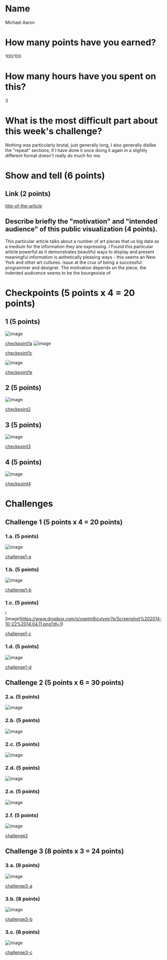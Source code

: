 # Name

Michael Aaron

# How many points have you earned?

100/100

# How many hours have you spent on this?

3

# What is the most difficult part about this week's challenge?

Nothing was particularly brutal, just generally long, I also generally dislike the "repeat" sections; if I have done it once doing it again in 
a slightly different format doesn't really do much for me.

# Show and tell (6 points)

## Link (2 points)

[title-of-the-article](http://nicolatriscott.org/2012/09/23/art-in-the-age-of-big-data/)

## Describe briefly the "motivation" and "intended audience" of this public visualization (4 points).

This particular article talks about a number of art pieces that us big data as a medium for the information they are expressing. I Found this particular
article powerful as it demonstrates beautiful ways to display and present meaningful information is asthetically pleasing ways - this seems an New York and other art
cultures. 
 issue at the
crux of being a successful programmer and designer. The motivation depends on the piece, the indented audicence seems to be the bourgeoisie of
# Checkpoints (5 points x 4 = 20 points)

## 1 (5 points)

![image](https://www.dropbox.com/s/3y6j13zh8gner2x/Screenshot%202014-10-21%2019.10.18.png?dl=1)

[checkpoint1a](12a.html)
![image](https://www.dropbox.com/s/j7es0d0t2je4cpn/Screenshot%202014-10-21%2019.29.04.png?dl=1)

[checkpoint1c](12c.html)

![image](https://www.dropbox.com/s/men5efeams4529m/Screenshot%202014-10-21%2019.29.16.png?dl=1)

[checkpoint1e](12e.html)


## 2 (5 points)

![image](https://www.dropbox.com/s/lnddgibh2rdrpex/Screenshot%202014-10-21%2019.37.43.png?dl=1)

[checkpoint2](2.html)

## 3 (5 points)

![image](https://www.dropbox.com/s/kjrn9clczn5admx/Screenshot%202014-10-21%2022.57.29.png?dl=1)

[checkpoint3](3.html)

## 4 (5 points)

![image](https://www.dropbox.com/s/7yng5sk8pas7j7i/Screenshot%202014-10-21%2023.17.05.png?dl=1)

[checkpoint4](4.html)

# Challenges

## Challenge 1 (5 points x 4 = 20 points)

### 1.a. (5 points)

![image](https://www.dropbox.com/s/i2ydbcu76j3a6jp/Screenshot%202014-10-22%2013.33.35.png?dl=1)

[challenge1-a](challenge1-a.html)

### 1.b. (5 points)

![image](https://www.dropbox.com/s/l2mhxx6bxqo9xpk/Screenshot%202014-10-22%2014.00.21.png?dl=1)

[challenge1-b](checkpoint1-b.html)

### 1.c. (5 points)

![image]https://www.dropbox.com/s/vgptm6icvlymr7e/Screenshot%202014-10-22%2014.04.11.png?dl=1)

[challenge1-c](checkpoint1-c.html)

### 1.d. (5 points)

![image](https://www.dropbox.com/s/896j0v01vja5ssw/Screenshot%202014-10-22%2014.15.12.png?dl=1)

[challenge1-d](checkpoint1-d.html)

## Challenge 2 (5 points x 6 = 30 points)

### 2.a. (5 points)

![image](https://www.dropbox.com/s/t38c5zui40nkz5i/Screenshot%202014-10-22%2014.27.19.png?dl=1)

### 2.b. (5 points)

![image](https://www.dropbox.com/s/n409mfh6yn4cpof/Screenshot%202014-10-22%2014.42.07.png?dl=1)

### 2.c. (5 points)

![image](https://www.dropbox.com/s/adv11kvsy7mtiym/Screenshot%202014-10-22%2014.47.25.png?dl=1)

### 2.d. (5 points)

![image](https://www.dropbox.com/s/t78d3jgrh8lplzh/Screenshot%202014-10-22%2014.53.36.png?dl=1)

### 2.e. (5 points)

![image](https://www.dropbox.com/s/imv9edzwexfl8xn/Screenshot%202014-10-22%2015.23.31.png?dl=1)

### 2.f. (5 points)

![image](https://www.dropbox.com/s/52fpmx5orab5x8n/Screenshot%202014-10-22%2015.29.44.png?dl=1)

[challenge2](checkpoint2.html)

## Challenge 3 (8 points x 3 = 24 points)

### 3.a. (8 points)

![image](https://www.dropbox.com/s/op1w1etfsxbpunz/Screenshot%202014-10-22%2016.21.09.png?dl=1)

[challenge3-a](challenge-3a.html)

### 3.b. (8 points)

![image](https://www.dropbox.com/s/nic4jdxypi9as6j/Screenshot%202014-10-22%2016.46.48.png?dl=1)

[challenge3-b](vhallenge-3b.html)

### 3.c. (8 points)

![image](https://www.dropbox.com/s/8zjivi6p8tjcgfc/Screenshot%202014-10-22%2017.13.13.png?dl=1)

[challenge3-c](challenge-3c.html)
